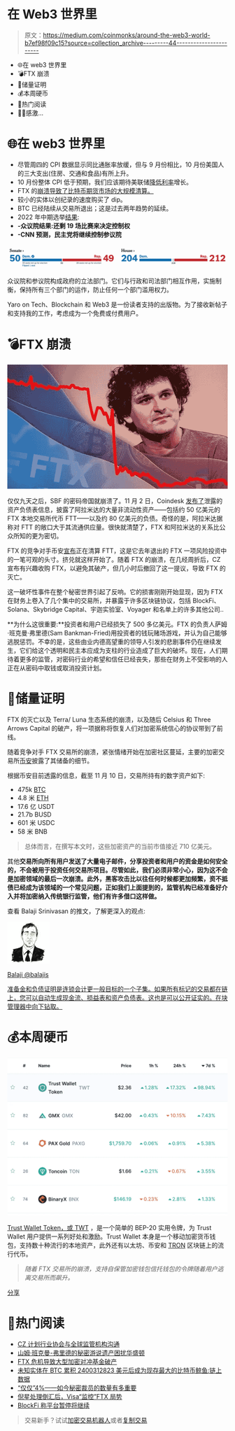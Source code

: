 # 在 Web3 世界里

> 原文：<https://medium.com/coinmonks/around-the-web3-world-b7ef98f09c15?source=collection_archive---------44----------------------->

*   🌐在 web3 世界里
*   💣FTX 崩溃
*   🔐储量证明
*   💰本周硬币
*   📰热门阅读
*   🙏🏻感激…

# 🌐在 web3 世界里

*   尽管周四的 CPI 数据显示同比通胀率放缓，但与 9 月份相比，10 月份美国人的三大支出(住房、交通和食品)有所上升。
*   10 月份整体 CPI 低于预期，我们应该期待美联储[降低利率](https://www.nytimes.com/2022/11/02/business/federal-reserve-interest-rates-inflation.html#:~:text=The%20Fed%20made%20clear%20in,push%20to%20constrain%20the%20economy.)增长。
*   FTX 的[崩溃导致了比特币期货市场的大规模清算。](https://www.coindesk.com/markets/2022/11/12/the-epic-collapse-of-sam-bankman-frieds-ftx-exchange-a-crypto-markets-timeline/)
*   较小的实体以创纪录的速度购买了 dip。
*   BTC 已经陆续从交易所退出；这是过去两年趋势的延续。
*   2022 年中期选举[结果](https://www.nytimes.com/interactive/2022/11/08/us/elections/results-key-races.html):
*   **-众议院结果:还剩 19 场比赛来决定控制权**
*   **-CNN 预测，民主党将继续控制参议院**

![](img/11f6fdc5501f7455bf5a70df6b261d0e.png)

众议院和参议院构成政府的立法部门。它们与行政和司法部门相互作用，实施制衡，保持所有三个部门的运作，防止任何一个部门滥用权力。

Yaro on Tech、Blockchain 和 Web3 是一份读者支持的出版物。为了接收新帖子和支持我的工作，考虑成为一个免费或付费用户。

# 💣FTX 崩溃

![](img/c7e1f4d645872c7fa41cc11ac1dcecb9.png)

仅仅九天之后，SBF 的密码帝国就崩溃了。11 月 2 日，Coindesk [发布了](https://research.ark-invest.com/e3t/Ctc/I1+113/c3nSf04/VVW_fZ1m4PfPN2B7Fr_vjTT9W1-ywb14SmyszN6J4pXZ5nCVhV3Zsc37CgRwSW1jS6X96HGG2pW6kSGf_7pl9gBW1HtfNF81dqrwW1vvb227PJNHjVyPd2v5_-3qFW79mSDj226wBSW48q-WG41pqG9W7QBgBk78VD_8W3LJ-DG7_LmtTW40b22m95ykZLVbx6g74F0DWgW1wlk0711cY5WW58HzJL3xfL6yW5vyMq54_zc9qW454-5k24t4V9VzhtZs7HcRZkW5_YQLZ8PwcRRW6N8KY83XzKjbW6rCRRY9264FgW3CVZbF2B0C0BW2_JZjJ3T2d0LN3PlCD3BZ826W3sGKc03_1JM4W2-dQ6k2dH0SxW1fMMdd3wPF_1W8t43193bysbxW7dzff81WYkFVW1Z2XST7PhtX7V2MrwJ3rwZMQW95F5bm628_xjW4Tpy1j2_D3NMW7PSqfF4Fs72DW7B3cw02Jx7-8W3YCjlf237twNW83wvKc92LfqhW6pzfj63dtqvx3mXf1)泄露的资产负债表信息，披露了阿拉米达的大量非流动性资产——包括约 50 亿美元的 FTX 本地交易所代币 FTT——以及约 80 亿美元的负债。奇怪的是，阿拉米达据称对 FTT 的敞口大于其流通供应量。很快就清楚了，FTX 和阿拉米达的关系比公众所知的更为密切。

FTX 的竞争对手币安[宣布](https://research.ark-invest.com/e3t/Ctc/I1+113/c3nSf04/VVW_fZ1m4PfPN2B7Fr_vjTT9W1-ywb14SmyszN6J4pYy3q3nJV1-WJV7CgC-XW5H9stc6RdxHYW8mT0Qc7z0WMgW8QrKRN7YhTkmW57Cm827YWS5PVf0TZl4j0tcqW7_zDRr8FM1CnN8RH2hDyqRlkVnGh414sNC1jW9kKYt-1fNHV2W7BPX7m1Fwz5rN1DJc7QG0-kkW31c6d94YK9CsW2JG1Cd3nSGCRW4zyzlM2d5tq2W7s1SPN1j75MmW8Rf-fr3GbSF-W40rYxk8PyczZW5mMrmv8nzWZ5N81S1ZGM4-mCW5bzWbp8lgbvFW2SWFnf6jyr8fW7xHl2H46rJS0Vg1qDm8H4TCBW8VtXzr1zZP8F38kb1)正在清算 FTT，这是它去年退出的 FTX 一项风险投资中的一笔可观的头寸。挤兑就这样开始了。随着 FTX 的崩溃，在几经周折后，CZ 宣布有兴趣收购 FTX，以避免其破产，但几小时后撤回了这一提议，导致 FTX 的灭亡。

这一破坏性事件在整个秘密世界引起了反响。它的损害刚刚开始显现，因为 FTX 在财务上卷入了几个集中的交易所，并暴露于许多区块链协议，包括 BlockFi、Solana、Skybridge Capital、宇迦实验室、Voyager 和名单上的许多其他公司..

**为什么这很重要:**投资者和用户已经损失了 500 多亿美元。FTX 的负责人萨姆·班克曼·弗里德(Sam Bankman-Fried)用投资者的钱玩赌场游戏，并认为自己能够逃脱惩罚。不幸的是，这些由业内德高望重的领导人引发的悲剧事件仍在继续发生，它们给这个透明和民主本应成为支柱的行业造成了巨大的破坏。现在，人们期待着更多的监管，对密码行业的希望和信任已经丧失，那些在财务上不受影响的人正在从密码中取钱或取消投资计划。

# 🔐储量证明

FTX 的灭亡以及 Terra/ Luna 生态系统的崩溃，以及随后 Celsius 和 Three Arrows Capital 的破产，将一项据称将恢复人们对加密系统信心的协议带到了前线。

随着竞争对手 FTX 交易所的崩溃，紧张情绪开始在加密社区蔓延，主要的加密交易所[币安](http://binance.com/)披露了其储备的细节。

根据币安目前透露的信息，截至 11 月 10 日，交易所持有的数字资产如下:

*   475k [BTC](https://ycobitcoin.com/)
*   4.8 米 [ETH](https://ycobitcoin.com/)
*   17.6 亿 USDT
*   21.7b BUSD
*   601 米 USDC
*   58 米 BNB

> 总体而言，在撰写本文时，这些加密资产的当前市值接近 710 亿美元。

其他**交易所向所有用户发送了大量电子邮件，分享投资者和用户的资金是如何安全的，不会被用于投资任何交易所项目。尽管如此，我们必须非常小心，因为这不会是加密领域的最后一次崩溃。此外，黑客攻击比以往任何时候都更加频繁，资不抵债已经成为该领域的一个常见问题，正如我们上面提到的，监管机构已经准备好介入并将加密纳入传统银行监管，他们有许多借口这样做。**

查看 Balaji Srinivasan 的推文，了解更深入的观点:

![](img/edb1d077be4b041727050eebad6db94f.png)

[Balaji @balajis](https://twitter.com/balajis/status/1592222763816583169)

[准备金和负债证明是连锁会计更一般目标的一个子集。如果所有标记的交易都在链上，您可以自动生成现金流、损益表和资产负债表。这也是可以公开证实的。在块管理器中向下钻取。](https://twitter.com/balajis/status/1592222763816583169)

# 💰本周硬币

![](img/f19e72fef007ca4a59719af63d22209b.png)

[Trust Wallet Token，或 TWT](http://trustwallet.com/) ，是一个简单的 BEP-20 实用令牌，为 Trust Wallet 用户提供一系列好处和激励。Trust Wallet 本身是一个移动加密货币钱包，支持数十种流行的本地资产，此外还有以太坊、币安和 [TRON](https://coinmarketcap.com/currencies/tron/) 区块链上的流行代币。

> *随着 FTX 交易所的崩溃，支持自保管加密钱包信托钱包的令牌随着用户逃离交易所而飙升。*

[分享](https://yarocelis.substack.com/p/will-defi-be-regulated?utm_source=substack&utm_medium=email&utm_content=share&action=share&token=eyJ1c2VyX2lkIjo4NzI4NzQyLCJwb3N0X2lkIjo4MDA4MzMzNywiaWF0IjoxNjY3MTc0NDI5LCJleHAiOjE2Njk3NjY0MjksImlzcyI6InB1Yi0yODIwMjIiLCJzdWIiOiJwb3N0LXJlYWN0aW9uIn0.C81cUJ8Y1qum-eXUC33tUVOk_UChL_PElDd80H9571w)

# 📰热门阅读

*   [CZ 计划行业协会与全球监管机构沟通](https://www.theblock.co/post/186789/cz-plans-industry-association-to-communicate-with-regulators-worldwide?utm_source=cryptopanic&utm_medium=rss)
*   [山姆·班克曼-弗里德的秘密游说遗产困扰华盛顿](https://protos.com/sam-bankman-frieds-crypto-lobbying-legacy-haunts-washington/)
*   [FTX 危机导致大型加密对冲基金破产](https://u.today/major-crypto-hedge-fund-underwater-due-to-ftx-crisis)
*   [未知实体在 BTC 累积 2400312823 美元后成为现存最大的比特币鲸鱼:链上数据](https://dailyhodl.com/2022/11/14/unknown-entity-becomes-largest-bitcoin-whale-in-existence-after-accumlating-2400312823-in-btc-on-chain-data/)
*   [“仅仅”4%——如今秘密裁员的数量有多重要](https://ambcrypto.com/just-4-how-significant-in-number-are-crypto-layoffs-these-days/)
*   [倪星处理倒汇后，Visa“监控”FTX 局势](https://blockworks.co/news/visa-monitoring-ftx-situation-after-nixing-deal-with-felled-exchange/)
*   [BlockFi 称平台暂停将继续](https://www.theblock.co/post/186802/blockfi-says-platform-pause-will-continue?utm_source=cryptopanic&utm_medium=rss)

> 交易新手？试试[加密交易机器人](/coinmonks/crypto-trading-bot-c2ffce8acb2a)或者[复制交易](/coinmonks/top-10-crypto-copy-trading-platforms-for-beginners-d0c37c7d698c)